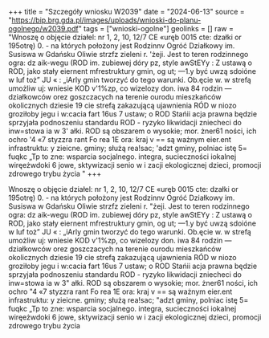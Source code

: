 +++
title = "Szczegóły wniosku W2039"
date = "2024-06-13"
source = "https://bip.brg.gda.pl/images/uploads/wnioski-do-planu-ogolnego/w2039.pdf"
tags = ["wnioski-ogolne"]
geolinks = []
raw = "Wnoszę o objęcie działel: nr 1, 2, 10, 12/7  CE «uręb 0015 cte: dzałki or 195otrę) 0. - na których położony jest Rodzinnv Ogróć Działkowy im. Susiswa w Gdańsku Oliwie strzfz zieleni  r. 'żeji. Jest to teren rodzinnego ogra: dz aik-wegu (ROD im. zubiewej dóry pz, style awStEYy : Z ustawą o ROD, jako stały eiernent mfrestruktury gmin, og ut; —1.y być uwzą sdoióne w luf toż” JU « : „iArly gmin tworzyć do tego warunki. Ob.ęcie w. w strefą umożliw uj: wniesie KOD v'1%zp, co wizelozy don. iwa 84 rodzin — działkowców orez goszczacych na terenie ourodu mieszkańców okolicznych dziesie 19 cie strefą zakazującą ujawnienia RÓD w niozo groziłoby jegu i w:cacia fart 16us 7 ustaw; o ROD Stańii acja prawna będzie sprzyjała podnoszeniu standardu ROD - ryzyko likwidacji zniecheci do inw=stowa ia w 3' ałki. ROD są obszarem o wysokie; mor. żner61 ności, ich ochro '4  «7 styzzra rant Fo rea 1E ora: kraj v == są ważnym eier.ent infrastruktu: y zieicne. gminy; służą rea!sac; 'adzt gminy, polniac istę 5= fuqkc „Tp to zne: wsparcia socjalnego. integra, sucieczności iokalnej  wiręeżwdoki 6 jowe, sktywizacji senio w i zacji ekologicznej dzieci, promocji zdrowego trybu życia "
+++

Wnoszę o objęcie działel: nr 1, 2, 10, 12/7  CE «uręb 0015 cte: dzałki or 195otrę) 0. - na
których położony jest Rodzinnv Ogróć Działkowy im. Susiswa w Gdańsku Oliwie strzfz zieleni  r. "żeji.
Jest to teren rodzinnego ogra: dz aik-wegu (ROD im. zubiewej dóry pz, style awStEYy : Z
ustawą o ROD, jako stały eiernent mfrestruktury gmin, og ut; —1.y być uwzą sdoióne w luf toż” JU « : „iArly
gmin tworzyć do tego warunki. Ob.ęcie w. w strefą umożliw uj: wniesie KOD v'1%zp, co wizelozy don. iwa
84 rodzin — działkowców orez goszczacych na terenie ourodu mieszkańców okolicznych dziesie 19 cie
strefą zakazującą ujawnienia RÓD w niozo groziłoby jegu i w:cacia fart 16us 7 ustaw; o ROD Stańii acja
prawna będzie sprzyjała podnoszeniu standardu ROD - ryzyko likwidacji zniecheci do inw=stowa ia w 3" ałki.
ROD są obszarem o wysokie; mor. żner61 ności, ich ochro "4  «7 styzzra rant Fo rea 1E ora: kraj v == są
ważnym eier.ent infrastruktu: y zieicne. gminy; służą rea!sac; "adzt gminy, polniac istę 5= fuqkc „Tp to zne:
wsparcia socjalnego. integra, sucieczności iokalnej  wiręeżwdoki 6 jowe, sktywizacji senio w i zacji
ekologicznej dzieci, promocji zdrowego trybu życia



